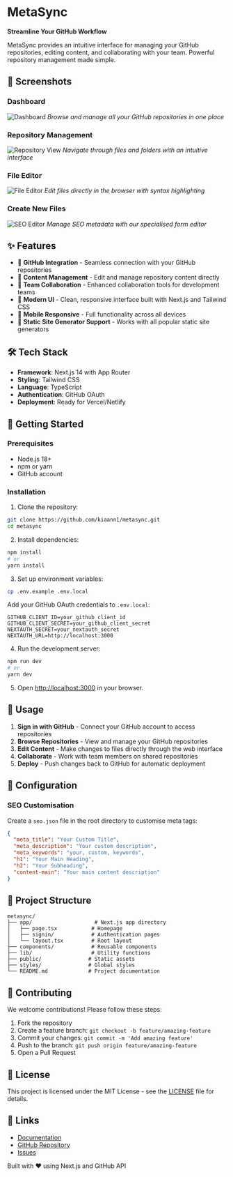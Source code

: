 # MetaSync

<!-- filepath: c:\Users\Kian Winwood\Desktop\Websites\Custom Code\metasync\README.md -->

**Streamline Your GitHub Workflow**

MetaSync provides an intuitive interface for managing your GitHub repositories, editing content, and collaborating with your team. Powerful repository management made simple.

## 📸 Screenshots

### Dashboard
![Dashboard](app/screenshots/dashboard.png)
*Browse and manage all your GitHub repositories in one place*

### Repository Management
![Repository View](app/screenshots/repository.png)
*Navigate through files and folders with an intuitive interface*

### File Editor
![File Editor](app/screenshots/seo.png)
*Edit files directly in the browser with syntax highlighting*

### Create New Files
![SEO Editor](app/screenshots/create.png)
*Manage SEO metadata with our specialised form editor*


## ✨ Features

- 🔗 **GitHub Integration** - Seamless connection with your GitHub repositories
- 📝 **Content Management** - Edit and manage repository content directly
- 👥 **Team Collaboration** - Enhanced collaboration tools for development teams
- 🎨 **Modern UI** - Clean, responsive interface built with Next.js and Tailwind CSS
- 📱 **Mobile Responsive** - Full functionality across all devices
- 🚀 **Static Site Generator Support** - Works with all popular static site generators

## 🛠️ Tech Stack

- **Framework**: Next.js 14 with App Router
- **Styling**: Tailwind CSS
- **Language**: TypeScript
- **Authentication**: GitHub OAuth
- **Deployment**: Ready for Vercel/Netlify

## 🚀 Getting Started

### Prerequisites

- Node.js 18+ 
- npm or yarn
- GitHub account

### Installation

1. Clone the repository:
```bash
git clone https://github.com/kiaann1/metasync.git
cd metasync
```

2. Install dependencies:
```bash
npm install
# or
yarn install
```

3. Set up environment variables:
```bash
cp .env.example .env.local
```

Add your GitHub OAuth credentials to `.env.local`:
```env
GITHUB_CLIENT_ID=your_github_client_id
GITHUB_CLIENT_SECRET=your_github_client_secret
NEXTAUTH_SECRET=your_nextauth_secret
NEXTAUTH_URL=http://localhost:3000
```

4. Run the development server:
```bash
npm run dev
# or
yarn dev
```

5. Open [http://localhost:3000](http://localhost:3000) in your browser.

## 📖 Usage

1. **Sign in with GitHub** - Connect your GitHub account to access repositories
2. **Browse Repositories** - View and manage your GitHub repositories
3. **Edit Content** - Make changes to files directly through the web interface
4. **Collaborate** - Work with team members on shared repositories
5. **Deploy** - Push changes back to GitHub for automatic deployment

## 🔧 Configuration

### SEO Customisation

Create a `seo.json` file in the root directory to customise meta tags:

```json
{
  "meta_title": "Your Custom Title",
  "meta_description": "Your custom description",
  "meta_keywords": "your, custom, keywords",
  "h1": "Your Main Heading",
  "h2": "Your Subheading",
  "content-main": "Your main content description"
}
```

## 📁 Project Structure

```
metasync/
├── app/                    # Next.js app directory
│   ├── page.tsx           # Homepage
│   ├── signin/            # Authentication pages
│   └── layout.tsx         # Root layout
├── components/            # Reusable components
├── lib/                   # Utility functions
├── public/               # Static assets
├── styles/               # Global styles
└── README.md             # Project documentation
```

## 🤝 Contributing

We welcome contributions! Please follow these steps:

1. Fork the repository
2. Create a feature branch: `git checkout -b feature/amazing-feature`
3. Commit your changes: `git commit -m 'Add amazing feature'`
4. Push to the branch: `git push origin feature/amazing-feature`
5. Open a Pull Request

## 📝 License

This project is licensed under the MIT License - see the [LICENSE](LICENSE) file for details.

## 🔗 Links

- [Documentation](https://metasynccms.vercel.app)
- [GitHub Repository](https://github.com/kiaann1/metasync)
- [Issues](https://github.com/kiaann1/metasync/issues)


Built with ❤️ using Next.js and GitHub API
